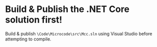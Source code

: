 # Build & Publish the .NET Core solution first!

Build & publish `\Code\Microcode\src\Mcc.sln` using Visual Studio before attempting to compile.